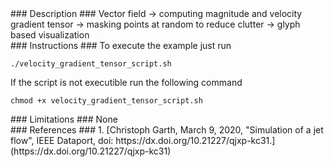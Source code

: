 <div id="description" outline_label="Description" outline_indent="0" markdown="1">
### Description ###
Vector field -> computing magnitude and velocity gradient tensor -> masking points at random to reduce clutter -> glyph based visualization

</div>
<div id="instructions" outline_label="Instructions" outline_indent="0" markdown="1">
### Instructions ###
To execute the example just run

```
./velocity_gradient_tensor_script.sh
```

If the script is not executible run the following command

```
chmod +x velocity_gradient_tensor_script.sh
```

</div>
<div id="limitations" outline_label="Limitations" outline_indent="0" markdown="1">
### Limitations ###
None

</div>
<div id="references" outline_label="References" outline_indent="0" markdown="1">
### References ###
1. [<span id="reference_dataset">Christoph Garth, March 9, 2020, "Simulation of a jet flow", IEEE Dataport, doi: https://dx.doi.org/10.21227/qjxp-kc31.</span>](https://dx.doi.org/10.21227/qjxp-kc31)
</div>